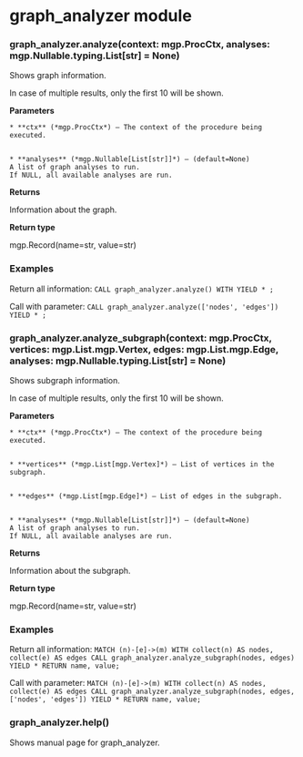 # graph_analyzer module


### graph_analyzer.analyze(context: mgp.ProcCtx, analyses: mgp.Nullable.typing.List[str] = None)
Shows graph information.

In case of multiple results, only the first 10 will be shown.


**Parameters**

    
    * **ctx** (*mgp.ProcCtx*) – The context of the procedure being executed.


    * **analyses** (*mgp.Nullable[List[str]]*) – (default=None)
    A list of graph analyses to run.
    If NULL, all available analyses are run.



**Returns**

Information about the graph.



**Return type**

mgp.Record(name=str, value=str)


### Examples

Return all information:
`CALL graph_analyzer.analyze() WITH YIELD * ;`

Call with parameter:
`CALL graph_analyzer.analyze(['nodes', 'edges']) YIELD * ;`


### graph_analyzer.analyze_subgraph(context: mgp.ProcCtx, vertices: mgp.List.mgp.Vertex, edges: mgp.List.mgp.Edge, analyses: mgp.Nullable.typing.List[str] = None)
Shows subgraph information.

In case of multiple results, only the first 10 will be shown.


**Parameters**

    
    * **ctx** (*mgp.ProcCtx*) – The context of the procedure being executed.


    * **vertices** (*mgp.List[mgp.Vertex]*) – List of vertices in the subgraph.


    * **edges** (*mgp.List[mgp.Edge]*) – List of edges in the subgraph.


    * **analyses** (*mgp.Nullable[List[str]]*) – (default=None)
    A list of graph analyses to run.
    If NULL, all available analyses are run.



**Returns**

Information about the subgraph.



**Return type**

mgp.Record(name=str, value=str)


### Examples

Return all information:
`MATCH (n)-[e]->(m) WITH
collect(n) AS nodes,
collect(e) AS edges
CALL graph_analyzer.analyze_subgraph(nodes, edges) YIELD *
RETURN name, value;`

Call with parameter:
`MATCH (n)-[e]->(m) WITH
collect(n) AS nodes,
collect(e) AS edges
CALL graph_analyzer.analyze_subgraph(nodes, edges, ['nodes', 'edges'])
YIELD *
RETURN name, value;`


### graph_analyzer.help()
Shows manual page for graph_analyzer.
